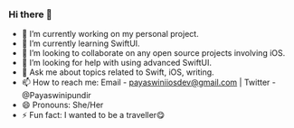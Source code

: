 ### Hi there 👋

<!--
**PayaswiniPundir/PayaswiniPundir** is a ✨ _special_ ✨ repository because its `README.md` (this file) appears on your GitHub profile.

Here are some ideas to get you started:-->

- 🔭 I’m currently working on my personal project.
- 🌱 I’m currently learning SwiftUI.
- 👯 I’m looking to collaborate on any open source projects involving iOS.
- 🤔 I’m looking for help with using advanced SwiftUI.
- 💬 Ask me about topics related to Swift, iOS, writing.
- 📫 How to reach me: Email - payaswiniiosdev@gmail.com | Twitter - @Payaswinipundir
- 😄 Pronouns: She/Her
- ⚡ Fun fact: I wanted to be a traveller😋

